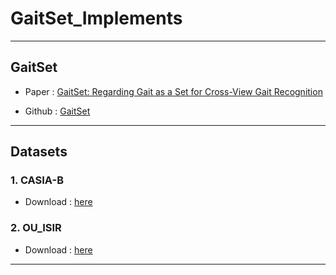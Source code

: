 # GaitSet_Implements

----
## GaitSet

- Paper : [GaitSet: Regarding Gait as a Set for Cross-View Gait Recognition](https://arxiv.org/abs/1811.06186)

- Github : [GaitSet](https://github.com/AbnerHqC/GaitSet)

----

## Datasets

### 1. CASIA-B

- Download : [here](http://www.cbsr.ia.ac.cn/english/Gait%20Databases.asp)

### 2. OU_ISIR 

- Download : [here](http://www.am.sanken.osaka-u.ac.jp/BiometricDB/GaitMVLP.html)

----
